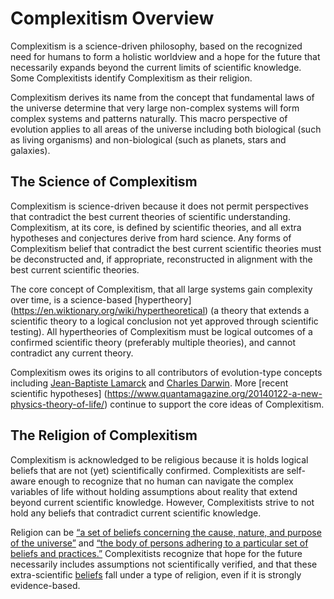 # Complexitism Overview

Complexitism is a science-driven philosophy, based on the recognized need for humans to form a holistic worldview and a hope for the future that necessarily expands beyond the current limits of scientific knowledge.  Some Complexitists identify Complexitism as their religion.

Complexitism derives its name from the concept that fundamental laws of the universe determine that very large non-complex systems will form complex systems and patterns naturally.  This macro perspective of evolution applies to all areas of the universe including both biological (such as living organisms) and non-biological (such as planets, stars and galaxies).


## The Science of Complexitism

Complexitism is science-driven because it does not permit perspectives that contradict the best current theories of scientific understanding.  Complexitism, at its core, is defined by scientific theories, and all extra hypotheses and conjectures derive from hard science.  Any forms of Complexitism belief that contradict the best current scientific theories must be deconstructed and, if appropriate, reconstructed in alignment with the best current scientific theories.

The core concept of Complexitism, that all large systems gain complexity over time, is a science-based [hypertheory] (https://en.wiktionary.org/wiki/hypertheoretical) (a theory that extends a scientific theory to a logical conclusion not yet approved through scientific testing).  All hypertheories of Complexitism must be logical outcomes of a confirmed scientific theory (preferably multiple theories), and cannot contradict any current theory.

Complexitism owes its origins to all contributors of evolution-type concepts including [Jean-Baptiste Lamarck](https://en.wikipedia.org/wiki/Lamarckism) and [Charles Darwin](https://en.wikipedia.org/wiki/On_the_Origin_of_Species). More [recent scientific hypotheses] (https://www.quantamagazine.org/20140122-a-new-physics-theory-of-life/) continue to support the core ideas of Complexitism.

## The Religion of Complexitism

Complexitism is acknowledged to be religious because it is holds logical beliefs that are not (yet) scientifically confirmed.  Complexitists are self-aware enough to recognize that no human can navigate the complex variables of life without holding assumptions about reality that extend beyond current scientific knowledge.  However, Complexitists strive to not hold any beliefs that contradict current scientific knowledge.  

Religion can be [“a set of beliefs concerning the cause, nature, and purpose of the universe”](http://www.dictionary.com/browse/religion) and [“the body of persons adhering to a particular set of beliefs and practices.”](http://www.dictionary.com/browse/religion)  Complexitists recognize that hope for the future necessarily includes assumptions not scientifically verified, and that these extra-scientific [beliefs](http://www.merriam-webster.com/dictionary/belief) fall under a type of religion, even if it is strongly evidence-based.
